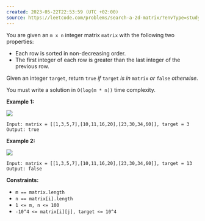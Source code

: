 ```yaml
---
created: 2023-05-22T22:53:59 (UTC +02:00)
source: https://leetcode.com/problems/search-a-2d-matrix/?envType=study-plan&id=level-2
---
```

You are given an `m x n` integer matrix `matrix` with the following two properties:

-   Each row is sorted in non-decreasing order.
-   The first integer of each row is greater than the last integer of the previous row.

Given an integer `target`, return `true` _if_ `target` _is in_ `matrix` _or_ `false` _otherwise_.

You must write a solution in `O(log(m * n))` time complexity.

**Example 1:**

![](https://assets.leetcode.com/uploads/2020/10/05/mat.jpg)

```
Input: matrix = [[1,3,5,7],[10,11,16,20],[23,30,34,60]], target = 3
Output: true

```

**Example 2:**

![](https://assets.leetcode.com/uploads/2020/10/05/mat2.jpg)

```
Input: matrix = [[1,3,5,7],[10,11,16,20],[23,30,34,60]], target = 13
Output: false

```

**Constraints:**

-   `m == matrix.length`
-   `n == matrix[i].length`
-   `1 <= m, n <= 100`
-   `-10^4 <= matrix[i][j], target <= 10^4`
